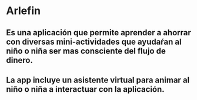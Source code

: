 # Arlefin
## Es una aplicación que permite aprender a ahorrar con diversas mini-actividades que ayudaŕan al niño o niña ser mas consciente del flujo de dinero.
## La app incluye un asistente virtual para animar al niño o niña a interactuar con la aplicación.
